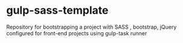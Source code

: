 # gulp-sass-template
Repository for bootstrapping a project with SASS , bootstrap, jQuery configured for front-end projects using gulp-task runner
